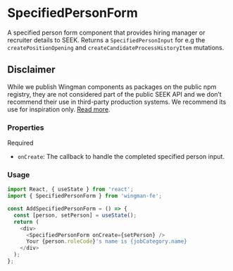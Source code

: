 # SpecifiedPersonForm

A specified person form component that provides hiring manager or recruiter details to SEEK.
Returns a `SpecifiedPersonInput` for e.g the `createPositionOpening` and `createCandidateProcessHistoryItem` mutations.

## Disclaimer

While we publish Wingman components as packages on the public npm registry,
they are not considered part of the public SEEK API and we don’t recommend their use in third-party production systems. We recommend its use for inspiration only. [Read more](/README.md#disclaimers).

### Properties

Required

- `onCreate`: The callback to handle the completed specified person input.

### Usage

```javascript
import React, { useState } from 'react';
import { SpecifiedPersonForm } from 'wingman-fe';

const AddSpecifiedPersonForm = () => {
  const [person, setPerson] = useState();
  return (
    <div>
      <SpecifiedPersonForm onCreate={setPerson} />
      Your {person.roleCode}'s name is {jobCategory.name}
    </div>
  );
};
```
